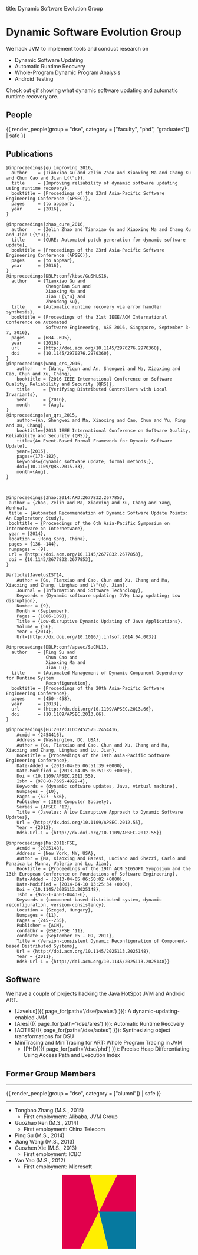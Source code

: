 title: Dynamic Software Evolution Group

# Dynamic Software Evolution Group

We hack JVM to implement tools and conduct research on

* Dynamic Software Updating
* Automatic Runtime Recovery
* Whole-Program Dynamic Program Analysis
* Android Testing

Check out [gif](./dsegif) showing
what dynamic software updating and automatic runtime recovery are.

## People

{{ render_people(group = "dse", category = ["faculty", "phd", "graduates"]) | safe }}

## Publications

~~~{.bibtexhtml}
@inproceedings{gu_improving_2016,
  author    = {Tianxiao Gu and Zelin Zhao and Xiaoxing Ma and Chang Xu and Chun Cao and Jian L{\"u}},
  title     = {Improving reliability of dynamic software updating using runtime recovery},
  booktitle = {Proceedings of the 23rd Asia-Pacific Software Engineering Conference (APSEC)},
  pages     = {to appear},
  year      = {2016},
}

@inproceedings{zhao_cure_2016,
  author    = {Zelin Zhao and Tianxiao Gu and Xiaoxing Ma and Chang Xu and Jian L{\"u}},
  title     = {CURE: Automated patch generation for dynamic software update},
  booktitle = {Proceedings of the 23rd Asia-Pacific Software Engineering Conference (APSEC)},
  pages     = {to appear},
  year      = {2016},
}
@inproceedings{DBLP:conf/kbse/GuSMLS16,
  author    = {Tianxiao Gu and
               Chengnian Sun and
               Xiaoxing Ma and
               Jian L{\"u} and
               Zhendong Su},
  title     = {Automatic runtime recovery via error handler synthesis},
  booktitle = {Proceedings of the 31st IEEE/ACM International Conference on Automated
               Software Engineering, ASE 2016, Singapore, September 3-7, 2016},
  pages     = {684--695},
  year      = {2016},
  url       = {http://doi.acm.org/10.1145/2970276.2970360},
  doi       = {10.1145/2970276.2970360},
}
@inproceedings{wang_qrs_2016,
    author    = {Wang, Yiqun and An, Shengwei and Ma, Xiaoxing and Cao, Chun and Xu, Chang},
    booktitle = {2016 IEEE International Conference on Software Quality, Reliability and Security (QRS)},
    title     = {Verifying Distributed Controllers with Local Invariants},
    year      = {2016},
    month     = {Aug},
}
@inproceedings{an_qrs_2015,
	author={An, Shengwei and Ma, Xiaoxing and Cao, Chun and Yu, Ping and Xu, Chang}, 
    booktitle={2015 IEEE International Conference on Software Quality, Reliability and Security (QRS)}, 
    title={An Event-Based Formal Framework for Dynamic Software Update}, 
    year={2015}, 
    pages={173-182}, 
    keywords={dynamic software update; formal methods;}, 
    doi={10.1109/QRS.2015.33}, 
    month={Aug},
}



@inproceedings{Zhao:2014:ARD:2677832.2677853,
 author = {Zhao, Zelin and Ma, Xiaoxing and Xu, Chang and Yang, Wenhua},
 title = {Automated Recommendation of Dynamic Software Update Points: An Exploratory Study},
 booktitle = {Proceedings of the 6th Asia-Pacific Symposium on Internetware on Internetware},
 year = {2014},
 location = {Hong Kong, China},
 pages = {136--144},
 numpages = {9},
 url = {http://doi.acm.org/10.1145/2677832.2677853},
 doi = {10.1145/2677832.2677853},
}

@article{JavelusIST14,
	Author = {Gu, Tianxiao and Cao, Chun and Xu, Chang and Ma, Xiaoxing and Zhang, Linghao and L\"{u}, Jian},
	Journal = {Information and Software Technology},
	Keywords = {Dynamic software updating; JVM; Lazy updating; Low disruption},
	Number = {9},
	Month = {September},
	Pages = {1086-1098},
	Title = {Low-disruptive Dynamic Updating of Java Applications},
	Volume = {56},
	Year = {2014},
	Url={http://dx.doi.org/10.1016/j.infsof.2014.04.003}}

@inproceedings{DBLP:conf/apsec/SuCML13,
  author    = {Ping Su and
               Chun Cao and
               Xiaoxing Ma and
               Jian Lu},
  title     = {Automated Management of Dynamic Component Dependency for Runtime System
               Reconfiguration},
  booktitle = {Proceedings of the 20th Asia-Pacific Software Engineering Conference},
  pages     = {450--458},
  year      = {2013},
  url       = {http://dx.doi.org/10.1109/APSEC.2013.66},
  doi       = {10.1109/APSEC.2013.66},
}

@inproceedings{Gu:2012:JLD:2452575.2454416,
	Acmid = {2454416},
	Address = {Washington, DC, USA},
	Author = {Gu, Tianxiao and Cao, Chun and Xu, Chang and Ma, Xiaoxing and Zhang, Linghao and Lu, Jian},
	Booktitle = {Proceedings of the 19th Asia-Pacific Software Engineering Conference},
	Date-Added = {2013-04-05 06:51:39 +0000},
	Date-Modified = {2013-04-05 06:51:39 +0000},
	Doi = {10.1109/APSEC.2012.55},
	Isbn = {978-0-7695-4922-4},
	Keywords = {dynamic software updates, Java, virtual machine},
	Numpages = {10},
	Pages = {527--536},
	Publisher = {IEEE Computer Society},
	Series = {APSEC '12},
	Title = {Javelus: A Low Disruptive Approach to Dynamic Software Updates},
	Url = {http://dx.doi.org/10.1109/APSEC.2012.55},
	Year = {2012},
	Bdsk-Url-1 = {http://dx.doi.org/10.1109/APSEC.2012.55}}

@inproceedings{Ma:2011:FSE,
	Acmid = {2025148},
	Address = {New York, NY, USA},
	Author = {Ma, Xiaoxing and Baresi, Luciano and Ghezzi, Carlo and Panzica La Manna, Valerio and Lu, Jian},
	Booktitle = {Proceedings of the 19th ACM SIGSOFT Symposium and the 13th European Conference on Foundations of Software Engineering},
	Date-Added = {2013-04-05 06:50:02 +0000},
	Date-Modified = {2014-04-10 13:25:34 +0000},
	Doi = {10.1145/2025113.2025148},
	Isbn = {978-1-4503-0443-6},
	Keywords = {component-based distributed system, dynamic reconfiguration, version-consistency},
	Location = {Szeged, Hungary},
	Numpages = {11},
	Pages = {245--255},
	Publisher = {ACM},
	confabbr = {ESEC/FSE '11},
	confdate = {September 05 - 09, 2011},
	Title = {Version-consistent Dynamic Reconfiguration of Component-based Distributed Systems},
	Url = {http://doi.acm.org/10.1145/2025113.2025148},
	Year = {2011},
	Bdsk-Url-1 = {http://doi.acm.org/10.1145/2025113.2025148}}
~~~

## Software

We have a couple of projects hacking the Java HotSpot JVM and Android ART.

* [Javelus]({{ page_for(path='/dse/javelus') }}): A dynamic-updating-enabled JVM
* [Ares]({{ page_for(path='/dse/ares') }}): Automatic Runtime Recovery
* [AOTES]({{ page_for(path='/dse/aotes') }}): Synthesizing object transformations for DSU
* MiniTracing and MiniTracing for ART: Whole Program Tracing in JVM
    * [PHD]({{ page_for(path='/dse/phd') }}): Precise Heap Differentiating Using Access Path and Execution Index

## Former Group Members

-------------------

{{ render_people(group = "dse", category = ["alumni"]) | safe }}

-------------------

* Tongbao Zhang (M.S., 2015)
    * First employment: Alibaba, JVM Group
* Guozhao Ren (M.S., 2014)
    * First employment: China Telecom
* Ping Su (M.S., 2014)
* Jiang Wang (M.S., 2013)
* Guozhen Xie (M.S., 2013)
    * First employment: ICBC
* Yan Yao (M.S., 2012)
    * First employment: Microsoft

<style>
svg {
position: relative;
left: 50%;
-webkit-transform: translateX(-50%);
-ms-transform: translateX(-50%);
transform: translateX(-50%);
}
</style>

<div style="position: relative;">
<svg height="200" width="200">
  <path id="D"  d="M0 0 L75 0 L100 100 L50 200 L0 200 Z" fill="#e1004c"/>
  <path id="S"  d="M75 0 L100 100 L50 200 L125 200 L100 100 L150 0 Z" fill="#ffee00"/>
  <path id="E1" d="M150 0 L100 100 L200 100 L200 0 Z" fill="#e1004c"/>
  <path id="E2" d="M125 200 L100 100 L200 100 L200 200 Z" fill="#06799f"/>
  <!--
  <text x="440" y="100" fill="#e1004c"
       font-size="200" font-family="Courier New" font-weight="bold"
       text-anchor="middle"
       dominant-baseline="middle">DSE</text>

  <text x="440" y="175" fill="#06799f"
       font-size="25" font-family="Courier New" font-weight="bold"
       text-anchor="middle"
       dominant-baseline="middle">Dynamic Software Evolution</text>
  -->


  Sorry, your browser does not support inline SVG.
</svg>
</div>


